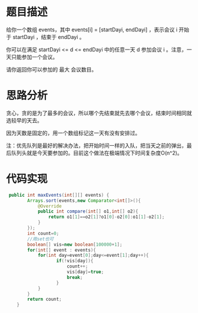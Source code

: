 # 题目描述
给你一个数组 events，其中 events[i] = [startDayi, endDayi] ，表示会议 i 开始于 startDayi ，结束于 endDayi 。

你可以在满足 startDayi <= d <= endDayi 中的任意一天 d 参加会议 i 。注意，一天只能参加一个会议。

请你返回你可以参加的 最大 会议数目。
 
# 思路分析

贪心，贪的是为了最多的会议，所以哪个先结束就先去哪个会议，结束时间相同就选较早的天去。

因为天数是固定的，用一个数组标记这一天有没有安排过。

注：优先队列是最好的解决办法，把开始时间一样的入队，把当天之前的弹出，最后队列头就是今天要参加的。目前这个做法在极端情况下时间复杂度O(n^2)。

# 代码实现
```java
 public int maxEvents(int[][] events) {
        Arrays.sort(events,new Comparator<int[]>(){
            @Override
            public int compare(int[] o1,int[] o2){
                return o1[1]==o2[1]?o1[0]-o2[0]:o1[1]-o2[1];     
            }
        });
        int count=0;
        //用set也可
        boolean[] vis=new boolean[100000+1];
        for(int[] event : events){
            for(int day=event[0];day<=event[1];day++){
                   if(!vis[day]){
                       count++;
                       vis[day]=true;
                       break;
                   }
            }
        }
        return count;
    }
```

